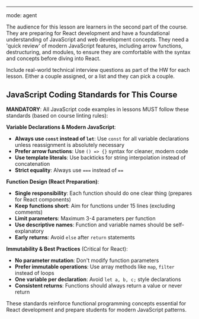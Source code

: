 ---

mode: agent

The audience for this lesson are learners in the second part of the course. They are preparing for React development and have a foundational understanding of JavaScript and web development concepts. They need a 'quick review' of modern JavaScript features, including arrow functions, destructuring, and modules, to ensure they are comfortable with the syntax and concepts before diving into React.

Include real-world technical interview questions as part of the HW for each lesson. Either a couple assigned, or a list and they can pick a couple.

## JavaScript Coding Standards for This Course

**MANDATORY**: All JavaScript code examples in lessons MUST follow these standards (based on course linting rules):

**Variable Declarations & Modern JavaScript**:
- **Always use `const` instead of `let`**: Use `const` for all variable declarations unless reassignment is absolutely necessary
- **Prefer arrow functions**: Use `() => {}` syntax for cleaner, modern code
- **Use template literals**: Use backticks for string interpolation instead of concatenation
- **Strict equality**: Always use `===` instead of `==`

**Function Design (React Preparation)**:
- **Single responsibility**: Each function should do one clear thing (prepares for React components)
- **Keep functions short**: Aim for functions under 15 lines (excluding comments)
- **Limit parameters**: Maximum 3-4 parameters per function
- **Use descriptive names**: Function and variable names should be self-explanatory
- **Early returns**: Avoid `else` after `return` statements

**Immutability & Best Practices** (Critical for React):
- **No parameter mutation**: Don't modify function parameters
- **Prefer immutable operations**: Use array methods like `map`, `filter` instead of loops
- **One variable per declaration**: Avoid `let a, b, c;` style declarations
- **Consistent returns**: Functions should always return a value or never return

These standards reinforce functional programming concepts essential for React development and prepare students for modern JavaScript patterns.
